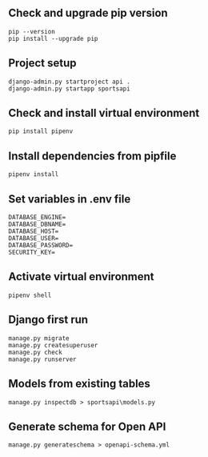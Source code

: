 ## Check and upgrade pip version
```
pip --version
pip install --upgrade pip
```
## Project setup
```
django-admin.py startproject api .
django-admin.py startapp sportsapi
```
## Check and install virtual environment
```
pip install pipenv
```
## Install dependencies from pipfile
```
pipenv install
```
## Set variables in .env file
```
DATABASE_ENGINE=
DATABASE_DBNAME=
DATABASE_HOST=
DATABASE_USER=
DATABASE_PASSWORD=
SECURITY_KEY=
```
## Activate virtual environment
```
pipenv shell
```
## Django first run
```
manage.py migrate
manage.py createsuperuser
manage.py check
manage.py runserver
```
## Models from existing tables
```
manage.py inspectdb > sportsapi\models.py
```
## Generate schema for Open API
```
manage.py generateschema > openapi-schema.yml
```

